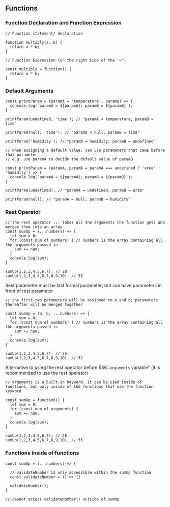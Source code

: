 ## Functions
### Function Declaration and Function Expression 
```
// Function statement/ declaration

function multiply(a, b) { 
  return a * b;
}
```
```
// Function Expression (on the right side of the '=')

const multiply = function() {
  return a * b;
}
```

### Default Arguments
```
const printParam = (paramA = 'temperature', paramB) => {
  console.log(`paramA = ${paramA}; paramB = ${paramB}`);
}

printParam(undefined, 'time'); // "paramA = temperature; paramB = time"

printParam(null, 'time'); // "paramA = null; paramB = time"

printParam('humidity'); // "paramA = humidity; paramB = undefined"
```
```
// when assigning a default value, can use parameters that came before that parameter
// e.g. use paramA to decide the default value of paramB

const printParam = (paramA, paramB = paramA === undefined ? 'area' : 'humidity') => {
  console.log(`paramA = ${paramA}; paramB = ${paramB}`);
}

printParam(undefined); // "paramA = undefined; paramB = area"

printParam(null); // "paramA = null; paramB = humidity"
```

### Rest Operator
```
// the rest operator ... takes all the arguments the function gets and merges them into an array
const sumUp = (...numbers) => {
  let sum = 0;
  for (const num of numbers) { // numbers is the array containing all the arguments passed in
    sum += num;
  }
  console.log(sum);
}

sumUp(1,2,3,4,5,6,7); // 28
sumUp(1,2,3,4,5,6,7,8,9,10); // 55
```
Rest parameter must be last formal parameter; but can have parameters in front of rest parameter
```
// the first two parameters will be assigned to a and b; paramaters thereafter will be merged together

const sumUp = (a, b, ...numbers) => {
  let sum = 0;
  for (const num of numbers) { // numbers is the array containing all the arguments passed in
    sum += num;
  }
  console.log(sum);
}

sumUp(1,2,3,4,5,6,7); // 25
sumUp(1,2,3,4,5,6,7,8,9,10); // 52
```
Alternative to using the rest operator before ES6: `arguments` variable" (it is recommended to use the rest operator)
```
// arguments is a built-in keyword. It can be used inside of functions, but only inside of the functions that use the function keyword

const sumUp = function() {
  let sum = 0;
  for (const num of arguments) {
    sum += num;
  }
  console.log(sum);
}

sumUp(1,2,3,4,5,6,7); // 28
sumUp(1,2,3,4,5,6,7,8,9,10); // 55
```

### Functions inside of functions
```
const sumUp = (...numbers) => {

  // validateNumber is only accessible within the sumUp function
  const validateNumber = () => {}
  
  validateNumber();
}

// cannot access validateNumber() outside of sumUp
```
